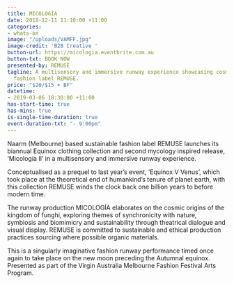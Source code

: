 ```yaml
---
title: MICOLOGÍA
date: 2018-12-11 11:10:00 +11:00
categories:
- whats-on
image: "/uploads/VAMFF.jpg"
image-credit: 'B2B Creative '
button-url: https://micologia.eventbrite.com.au
button-txt: BOOK NOW
presented-by: REMUSE
tagline: A multisensory and immersive runway experience showcasing cosmic sustainable
  fashion label REMUSE.
price: "$20/$15 + BF"
datetime:
- 2019-03-06 18:30:00 +11:00
has-start-time: true
has-mins: true
is-single-time-duration: true
event-duration-txt: "- 9:00pm"
---
```


Naarm (Melbourne) based sustainable fashion label REMUSE launches its biannual Equinox clothing collection and second mycology inspired release, ‘Micología II’ in a multisensory and immersive runway experience.


Conceptualised as a prequel to last year’s event, ‘Equinox V Venus’, which took place at the theoretical end of humankind’s tenure of planet earth, with this collection REMUSE winds the clock back one billion years to before modern time.
 

The runway production MICOLOGÍA elaborates on the cosmic origins of the kingdom of funghi, exploring themes of synchronicity with nature, symbiosis and biomimicry and sustainability through theatrical dialogue and visual display. REMUSE is committed to sustainable and ethical production practices sourcing where possible organic materials.
 

This is a singularly imaginative fashion runway performance timed once again to take place on the new moon preceding the Autumnal equinox. Presented as part of the Virgin Australia Melbourne Fashion Festival Arts Program. 